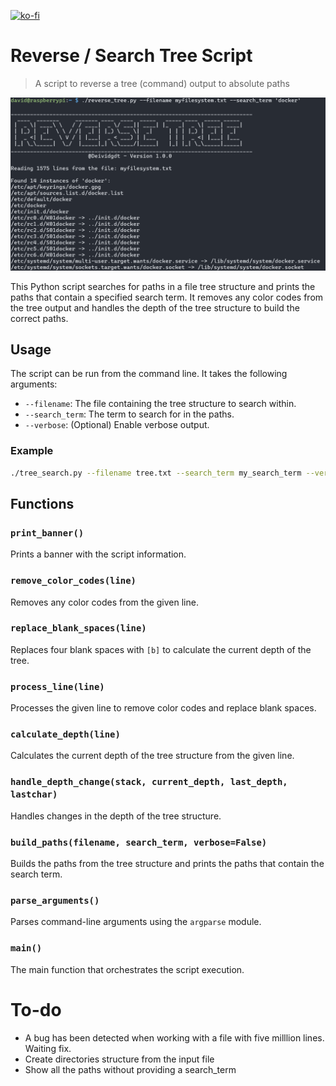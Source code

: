 [![ko-fi](https://www.ko-fi.com/img/githubbutton_sm.svg)](https://ko-fi.com/U7U01LTQB)

# Reverse / Search Tree Script

>A script to reverse a tree (command) output to absolute paths

![](images/example.png)

This Python script searches for paths in a file tree structure and prints the paths that contain a specified search term. It removes any color codes from the tree output and handles the depth of the tree structure to build the correct paths.

## Usage

The script can be run from the command line. It takes the following arguments:

- `--filename`: The file containing the tree structure to search within.
- `--search_term`: The term to search for in the paths.
- `--verbose`: (Optional) Enable verbose output.

### Example

```sh
./tree_search.py --filename tree.txt --search_term my_search_term --verbose
```

## Functions

### `print_banner()`

Prints a banner with the script information.

### `remove_color_codes(line)`

Removes any color codes from the given line.

### `replace_blank_spaces(line)`

Replaces four blank spaces with `[b]` to calculate the current depth of the tree.

### `process_line(line)`

Processes the given line to remove color codes and replace blank spaces.

### `calculate_depth(line)`

Calculates the current depth of the tree structure from the given line.

### `handle_depth_change(stack, current_depth, last_depth, lastchar)`

Handles changes in the depth of the tree structure.

### `build_paths(filename, search_term, verbose=False)`

Builds the paths from the tree structure and prints the paths that contain the search term.

### `parse_arguments()`

Parses command-line arguments using the `argparse` module.

### `main()`

The main function that orchestrates the script execution.

# To-do
- A bug has been detected when working with a file with five milllion lines. Waiting fix.
- Create directories structure from the input file
- Show all the paths without providing a search_term
